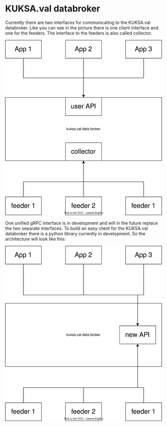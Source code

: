# KUKSA.val databroker
Currently there are two interfaces for communicating to the KUKSA.val databroker. Like you can see in the picture there is one client interface and one for the feeders. The interface to the feeders is also called collector. 

![databroker interfaces](../pictures/databroker.svg)

One unified gRPC interface is in development and will in the future replace the two separate interfaces. To build an easy client for the KUKSA.val databroker there is a python library currently in development. So the architecture will look like this:

![databroker unified interface](../pictures/unified_databroker.svg)